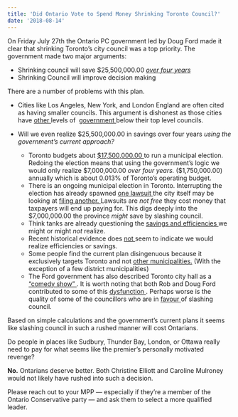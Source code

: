 ```yaml
---
title: 'Did Ontario Vote to Spend Money Shrinking Toronto Council?'
date: '2018-08-14'
---
```


<article id="top">
  <p>
    On Friday July 27th the Ontario PC government led by Doug Ford made it clear
    that shrinking Toronto&rsquo;s city council was a top priority. The government
    made two major arguments:
  </p>
  <ul>
    <li>Shrinking council will save $25,500,000.00 <em>
      <a 
        href="https://globalnews.ca/news/4356447/john-tory-toronto-city-council-seats/"
        title="Global News: Ontario to introduce legislation to cut Toronto city council seats by nearly half"
        target="_blank"
      >over four years
      </a></em>
    </li>
    <li>Shrinking Council will improve decision making</li>
  </ul>
  <p>
    There are a number of problems with this plan.
  </p>
  <ul>
    <li>
      Cities like Los Angeles, New York, and London England are often cited
      as having smaller councils. This argument is dishonest as those cities have
      <a 
        href="https://globalnews.ca/news/4358422/toronto-city-council-other-cities/"
        title="Global News: Comparing city councils"
        target="_blank"
      >
        other
      </a> levels of&nbsp;
      <a
        href="https://www.thestar.com/opinion/star-columnists/2018/08/01/what-would-rob-ford-have-made-of-this.html"
        title="Toronto Star: Slashing city council makes serving constituents the Rob Ford way seem impossible"
        target="_blank"
      >
        government
      </a> below their top level councils.
    </li>
    <li>
      <p>
        Will we even realize $25,500,000.00 in savings over four years <em>
        using the government&rsquo;s current approach?
        </em>
      </p>
      <ul>
        <li>
          Toronto budgets about <a
            href="https://www.thestar.com/news/gta/2018/08/02/what-a-reduced-council-could-mean-for-toronto.html"
            title="Toronto Star: Costs of Redoing Toronto Election"
            target="_blank"
          >$17,500,000.00
          </a> to run a municipal election. Redoing the election means that using
          the government&rsquo;s logic we would only realize $7,000,000.00 <em>
            over four years.
          </em> ($1,750,000.00) annually which is about 0.013% of Toronto&rsquo;s operating 
          budget.
        </li>
        <li>There is an ongoing municipal election in Toronto. Interrupting the election 
          has already spawned <a 
           href="https://globalnews.ca/news/4359952/doug-ford-ward-changes-rocco-achampong-superior-court-notice/"
           title="Global News: Toronto council hopeful Rocco Achampong wants court to stop Ford from axing wards"
           target="_blank"
          >one lawsuit
          </a> the city itself may be looking at <a 
          href="https://globalnews.ca/news/4360976/ontario-tories-toronto-city-council/"
          title="Global News: Toronto debating whether to sue province over decision to shrink city council by nearly 50%"
          target="_blank"
          >filing another.
          </a> Lawsuits are <em>
            not free
          </em> they cost money that taxpayers will end up paying for.  This digs deeply
          into the $7,000,000.00 the province <em>
            might
          </em> save by slashing council.
        </li>
        <li>
          Think tanks are already questioning the <a
            href="https://www.fraserinstitute.org/blogs/toronto-city-council-reduction-a-distraction-from-greater-priorities"
            title="Fraser Institute: Toronto City Council reduction—a distraction from greater priorities"
            target="_blank"
          >savings and efficiencies
          </a> we might or might <em>
            not
          </em> realize.
        </li>
        <li>
          Recent historical evidence does <a 
            href="https://www.fraserinstitute.org/research/municipal-amalgamation-ontario"
            title="Fraser Institute: Municipal Amalgamation in Ontario"
            target="_blank"
          >not
          </a> seem to indicate we would realize efficiencies or savings.
        </li>
        <li>
          Some people find the current plan disingenuous because it exclusively
          targets Toronto and not <a
            href="https://www.thestar.com/news/queenspark/2018/07/30/toronto-is-the-only-city-targeted-by-ford-in-legislation.html"
            title="Toronto Star: Toronto is the only city targeted"
            target="_blank"
          >other municipalities.</a> (With the exception of a few district municipalities)
        </li>
        <li>
          The Ford government has also described Toronto city hall as a <a 
          href="https://www.thestar.com/news/queenspark/2018/07/27/its-like-a-comedy-show-down-at-city-hall-ford-defends-unilateral-moves-to-slash-toronto-council-axe-regional-chair-elections.html"
          title="Toronto Star: ‘It’s like a comedy show down at city hall’: Ford defends unilateral moves to slash Toronto council, axe regional chair elections"
          target="_blank"
        >&ldquo;comedy show&rdquo;
        </a>.  It is worth noting that both Rob and Doug Ford contributed to some of
        this <a
          href="https://www.youtube.com/watch?v=QB1dJeMtb08"
          title="You Tube: Toronto City Council Rob Ford Knocks Over Councillor"
          target="_blank"
         >dysfunction
         </a>. Perhaps worse is the quality of some of the councillors who are in <a
           href="https://globalnews.ca/news/3022962/toronto-city-councillor-gives-middle-finger-in-response-to-city-hall-roof-tax-proposal/"
           title="Global News: Councillor gives middle finger to citizens"
           target="_blank"
          >favour
          </a> of slashing council.
        </li>
      </ul>
    </li>
  </ul>
  <p>
    Based on simple calculations and the government&rsquo;s current plans 
    it seems like slashing council in such a rushed manner will cost Ontarians.
  </p>
  <p>
    Do people in places like Sudbury, Thunder Bay, London, or Ottawa really need
    to pay for what seems like the premier&rsquo;s personally motivated revenge?
  </p>
  <p>
    <strong>No.</strong> Ontarians deserve better. Both Christine Elliott and Caroline
    Mulroney would not likely have rushed into such a decision.
  </p>
  <p>
    Please reach out to your MPP &mdash; especially if they&rsquo;re a member of the 
    Ontario Conservative party &mdash; and ask them to select a more qualified leader.
  </p>
</article>

